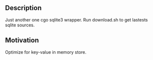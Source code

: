 ## Description
Just another one cgo sqlite3 wrapper. Run download.sh to get lastests sqlite sources.

## Motivation
Optimize for key-value in memory store.
